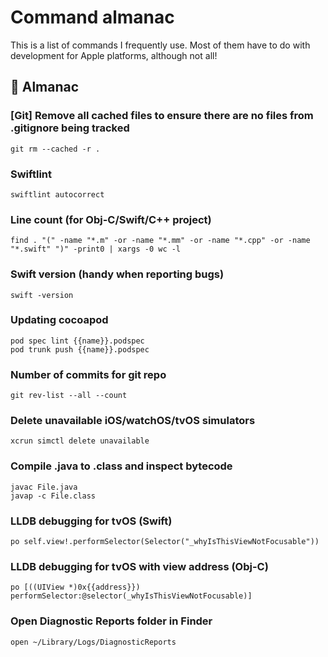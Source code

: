 # Command almanac

This is a list of commands I frequently use. Most of them have to do with development for Apple platforms, although not all! 

## 📓 Almanac
### [Git] Remove all cached files to ensure there are no files from .gitignore being tracked
```git rm --cached -r .```

### Swiftlint
```swiftlint autocorrect```

### Line count (for Obj-C/Swift/C++ project)
```find . "(" -name "*.m" -or -name "*.mm" -or -name "*.cpp" -or -name "*.swift" ")" -print0 | xargs -0 wc -l```

### Swift version (handy when reporting bugs)
```swift -version```

### Updating cocoapod
```
pod spec lint {{name}}.podspec
pod trunk push {{name}}.podspec
```

### Number of commits for git repo
```git rev-list --all --count```

### Delete unavailable iOS/watchOS/tvOS simulators
```xcrun simctl delete unavailable```

### Compile .java to .class and inspect bytecode
```
javac File.java
javap -c File.class
```

### LLDB debugging for tvOS (Swift)
```po self.view!.performSelector(Selector("_whyIsThisViewNotFocusable"))```

### LLDB debugging for tvOS with view address (Obj-C)
```po [((UIView *)0x{{address}}) performSelector:@selector(_whyIsThisViewNotFocusable)]```

### Open Diagnostic Reports folder in Finder
```open ~/Library/Logs/DiagnosticReports```

